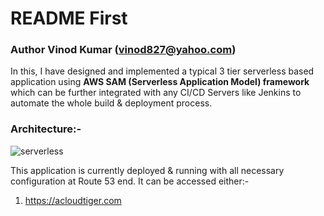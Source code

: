 # README First <br />
### Author Vinod Kumar (vinod827@yahoo.com) <br />


In this, I have designed and implemented a typical 3 tier serverless based application using **AWS SAM (Serverless Application Model) framework** which can be further integrated with any CI/CD Servers like Jenkins to automate the whole build & deployment process.

### Architecture:- <br />

![serverless](https://user-images.githubusercontent.com/24762720/145698759-18d0f6a2-06ed-4add-92c3-cf6386b408a4.jpg)



This application is currently deployed & running with all necessary configuration at Route 53 end. 
It can be accessed either:-
1) https://acloudtiger.com 